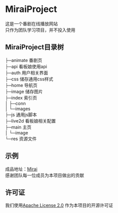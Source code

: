 # MiraiProject

这是一个番剧在线播放网站  
只作为团队学习项目，并不投入使用

## MiraiProject目录树

├─animate 番剧页  
├─api 看板娘使用api  
├─auth 用户相关界面  
├─css 储存通用css样式  
├─home 导航页  
├─image 储存图片  
├─index 索引页  
│ ├─conn  
│ └─images  
├─js 通用js脚本  
├─live2d 看板娘相关配置  
├─main 主页  
│ └─image  
└─res 资源文件

## 示例

成品地址：[Mirai](http://blueberryqaq.top/MiraiProject/home/home.html)  
感谢团队每一位成员为本项目做出的贡献

## 许可证

我们使用[Apache License 2.0](https://www.apache.org/licenses/LICENSE-2.0)
作为本项目的开源许可证